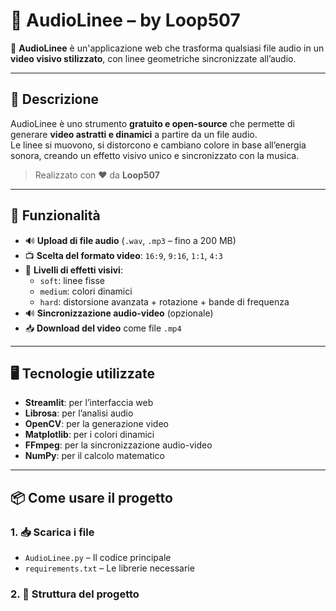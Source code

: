 # 🎵 AudioLinee – by Loop507

🎨 **AudioLinee** è un'applicazione web che trasforma qualsiasi file audio in un **video visivo stilizzato**, con linee geometriche sincronizzate all’audio.

---

## 📌 Descrizione

AudioLinee è uno strumento **gratuito e open-source** che permette di generare **video astratti e dinamici** a partire da un file audio.  
Le linee si muovono, si distorcono e cambiano colore in base all’energia sonora, creando un effetto visivo unico e sincronizzato con la musica.

> Realizzato con ❤️ da **Loop507**

---

## 🧰 Funzionalità

- 🔊 **Upload di file audio** (`.wav`, `.mp3` – fino a 200 MB)
- 📺 **Scelta del formato video**: `16:9`, `9:16`, `1:1`, `4:3`
- 🎨 **Livelli di effetti visivi**:
  - `soft`: linee fisse
  - `medium`: colori dinamici
  - `hard`: distorsione avanzata + rotazione + bande di frequenza
- 🔊 **Sincronizzazione audio-video** (opzionale)
- 📥 **Download del video** come file `.mp4`

---

## 🖥️ Tecnologie utilizzate

- **Streamlit**: per l’interfaccia web
- **Librosa**: per l’analisi audio
- **OpenCV**: per la generazione video
- **Matplotlib**: per i colori dinamici
- **FFmpeg**: per la sincronizzazione audio-video
- **NumPy**: per il calcolo matematico

---

## 📦 Come usare il progetto

### 1. 📥 Scarica i file

- `AudioLinee.py` – Il codice principale
- `requirements.txt` – Le librerie necessarie

### 2. 📁 Struttura del progetto
